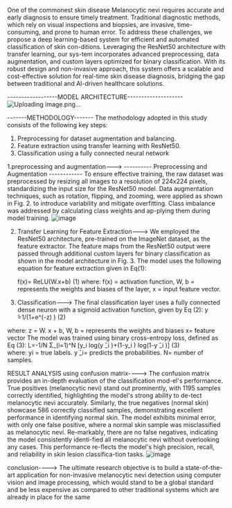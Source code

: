 One of the commonest skin disease Melanocytic nevi requires accurate and early diagnosis to ensure timely treatment. 
Traditional diagnostic methods, which rely on visual inspections and biopsies, are invasive,
time-consuming, and prone to human error. To address these challenges, we propose a deep learning-based system for efficient and automated classification of skin con-ditions. 
Leveraging the ResNet50 architecture with transfer learning, our sys-tem incorporates advanced preprocessing, 
data augmentation, and custom layers optimized for binary classification. With its robust design and non-invasive approach,
this system offers a scalable and cost-effective solution for real-time skin disease diagnosis, bridging the gap between traditional and AI-driven healthcare solutions.

------------------MODEL ARCHITECTURE--------------------
![Uploading image.png…]()


-------METHODOLOGY-------
The methodology adopted in this study consists of the following key steps:
1.	Preprocessing for dataset augmentation and balancing.
2.	Feature extraction using transfer learning with ResNet50.
3.	Classification using a fully connected neural network

1.preprocessing and augmentation--->
----------	Preprocessing and Augmentation  ------------
To ensure effective training, the raw dataset was preprocessed by resizing all images to a resolution of 224x224 pixels,
standardizing the input size for the ResNet50 model. Data augmentation techniques, such as rotation, flipping, and zooming,
were applied as shown in Fig. 2. to introduce variability and mitigate overfitting. Class imbalance was addressed by calculating class weights and ap-plying them during model training.
![image](https://github.com/user-attachments/assets/e207db2c-270d-48be-9422-90524e8eb45d)


2. Transfer Learning for Feature Extraction--->
We employed the ResNet50 architecture, pre-trained on the ImageNet
dataset, as the feature extractor. The feature maps from the ResNet50 output
were passed through additional custom layers for binary classification as shown in the model architecture in Fig. 3. The model uses the following equation for feature extraction given in Eq(1):

	f(x)= ReLU(W.x+b)	(1)
where: 
f(x) = activation function, 
W, b = represents the weights and biases of the layer,
 x = input feature vector.

4. Classification--->
The final classification layer uses a fully connected dense neuron with a sigmoid activation function, given by	Eq (2):
                                                                       y ̂=1/(1+e^(-z) )                                                           (2)
  
where:
		z = W. x + b, 
	    W, b = represents the weights and biases
		x= feature vector
The model was trained using binary cross-entropy loss, defined as Eq (3):
	                                    L=-1/N Σ_(i=1)^N [y_i  log⁡(y ̂_i )+(1-y_i )  log⁡(1-y ̂_i )]                   (3)     
where:
		yi = true labels.
		y ̂_i= predicts the probabilities.
		N= number of samples. 



RESULT ANALYSIS using confusion matrix---->
The confusion matrix provides an in-depth evaluation of the classification mod-el's performance. True positives (melanocytic nevi) stand out prominently, with 1195 samples correctly identified, highlighting the model's strong ability to de-tect melanocytic nevi accurately. Similarly, the true negatives (normal skin) showcase 586 correctly classified samples, demonstrating excellent performance in identifying normal skin. The model exhibits minimal error, with only one false positive, where a normal skin sample was misclassified as melanocytic nevi. Re-markably, there are no false negatives, indicating the model consistently identi-fied all melanocytic nevi without overlooking any cases. This performance re-flects the model's high precision, recall, and reliability in skin lesion classifica-tion tasks.
![image](https://github.com/user-attachments/assets/5ff82ae1-7daa-4ba3-af7a-2c38a4a557d8)



conclusion---->
The ultimate research objective is to build a state-of-the-art application for non-invasive melanocytic nevi detection using computer vision and image processing,
which would stand to be a global standard and be less expensive as compared to other traditional systems which are already in place for the same
